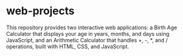 # web-projects
This repository provides two interactive web applications: a Birth Age Calculator that displays your age in years, months, and days using JavaScript, and an Arithmetic Calculator that handles +, -, *, and / operations, built with HTML, CSS, and JavaScript.
